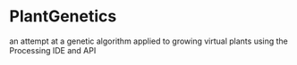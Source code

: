 # PlantGenetics
an attempt at a genetic algorithm applied to growing virtual plants using the Processing IDE and API
